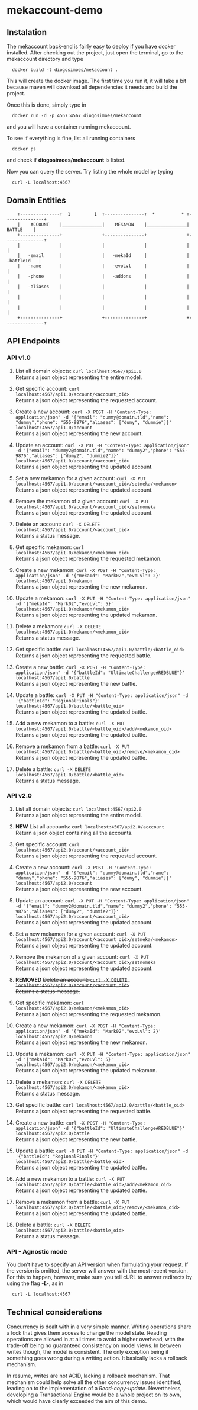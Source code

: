 # mekaccount-demo

## Instalation ##

The mekaccount back-end is fairly easy to deploy if you have docker installed.
After checking out the project, just open the terminal, go to the mekaccount directory and type

```
  docker build -t diogosimoes/mekaccount .
```

This will create the docker image. The first time you run it, it will take a bit because maven will download all dependencies it needs and build the project.

Once this is done, simply type in

```
  docker run -d -p 4567:4567 diogosimoes/mekaccount
```

and you will have a container running mekaccount.


To see if everything is fine, list all running containers

```
  docker ps
```

and check if **diogosimoes/mekaccount** is listed.

Now you can query the server. Try listing the whole model by typing

```
  curl -L localhost:4567
```


## Domain Entities ##

```
  	+---------------+  1		 1	+---------------+  *		  *	+---------------+
	|    ACCOUNT	|_______________|    MEKAMON	|_______________|     BATTLE	|
	+---------------+				+---------------+				+---------------+
	|				|				|				|				|				|
	|	-email		|				|	-mekaId		|				|	-battleId	|
	|	-name		|				|	-evoLvl		|				|				|
	|	-phone		|				|	-addons		|				|				|
	|	-aliases	|				|				|				|				|
	|				|				|				|				|				|
	|				|				|				|				|				|
	+---------------+				+---------------+				+---------------+
```

## API Endpoints ##

### API v1.0 ###

1. List all domain objects: `curl localhost:4567/api1.0`  
   Returns a json object representing the entire model.

2. Get specific account: `curl localhost:4567/api1.0/account/<account_oid>`  
   Returns a json object representing the requested account.

3. Create a new account: `curl -X POST -H "Content-Type: application/json" -d '{"email": "dummy@domain.tld","name": "dummy","phone": "555-9876","aliases": ["dumy", "dummie"]}' localhost:4567/api1.0/account`  
   Returns a json object representing the new account.

4. Update an account: `curl -X PUT -H "Content-Type: application/json" -d '{"email": "dummy2@domain.tld","name": "dummy2","phone": "555-9876","aliases": ["dumy2", "dummie2"]}' localhost:4567/api1.0/account/<account_oid>`  
   Returns a json object representing the updated account.

5. Set a new mekamon for a given account: `curl -X PUT localhost:4567/api1.0/account/<account_oid>/setmeka/<mekamon>`  
   Returns a json object representing the updated account.

6. Remove the mekamon of a given account: `curl -X PUT localhost:4567/api1.0/account/<account_oid>/setnomeka`  
   Returns a json object representing the updated account.

7. Delete an account: `curl -X DELETE localhost:4567/api1.0/account/<account_oid>`  
   Returns a status message.

8. Get specific mekamon: `curl localhost:4567/api1.0/mekamon/<mekamon_oid>`  
   Returns a json object representing the requested mekamon.

9. Create a new mekamon: `curl -X POST -H "Content-Type: application/json" -d '{"mekaId": "Mark02","evoLvl": 2}' localhost:4567/api1.0/mekamon`  
   Returns a json object representing the new mekamon.

10. Update a mekamon: `curl -X PUT -H "Content-Type: application/json" -d '{"mekaId": "Mark02","evoLvl": 5}' localhost:4567/api1.0/mekamon/<mekamon_oid>`  
   Returns a json object representing the updated mekamon.

11. Delete a mekamon: `curl -X DELETE localhost:4567/api1.0/mekamon/<mekamon_oid>`  
   Returns a status message.

12. Get specific battle: `curl localhost:4567/api1.0/battle/<battle_oid>`  
   Returns a json object representing the requested battle.

13. Create a new battle: `curl -X POST -H "Content-Type: application/json" -d '{"battleId": "UltimateChallenge#REDBLUE"}' localhost:4567/api1.0/battle`  
   Returns a json object representing the new battle.

14. Update a battle: `curl -X PUT -H "Content-Type: application/json" -d '{"battleId": "RegionalFinals"}' localhost:4567/api1.0/battle/<battle_oid>`  
   Returns a json object representing the updated battle.

15. Add a new mekamon to a battle: `curl -X PUT localhost:4567/api1.0/battle/<battle_oid>/add/<mekamon_oid>`  
   Returns a json object representing the updated battle.

16. Remove a mekamon from a battle: `curl -X PUT localhost:4567/api1.0/battle/<battle_oid>/remove/<mekamon_oid>`  
   Returns a json object representing the updated battle.

17. Delete a battle: `curl -X DELETE localhost:4567/api1.0/battle/<battle_oid>`  
   Returns a status message.


### API v2.0 ###

1. List all domain objects: `curl localhost:4567/api2.0`  
   Returns a json object representing the entire model.

2. **NEW** List all accounts: `curl localhost:4567/api2.0/acccount`  
   Return a json object containing all the accounts.

3. Get specific account: `curl localhost:4567/api2.0/account/<account_oid>`  
   Returns a json object representing the requested account.

4. Create a new account: `curl -X POST -H "Content-Type: application/json" -d '{"email": "dummy@domain.tld","name": "dummy","phone": "555-9876","aliases": ["dumy", "dummie"]}' localhost:4567/api2.0/account`  
   Returns a json object representing the new account.

5. Update an account: `curl -X PUT -H "Content-Type: application/json" -d '{"email": "dummy2@domain.tld","name": "dummy2","phone": "555-9876","aliases": ["dumy2", "dummie2"]}' localhost:4567/api2.0/account/<account_oid>`  
   Returns a json object representing the updated account.

6. Set a new mekamon for a given account: `curl -X PUT localhost:4567/api2.0/account/<account_oid>/setmeka/<mekamon>`  
   Returns a json object representing the updated account.

7. Remove the mekamon of a given account: `curl -X PUT localhost:4567/api2.0/account/<account_oid>/setnomeka`  
   Returns a json object representing the updated account.

7. **REMOVED** ~~Delete an account: `curl -X DELETE localhost:4567/api2.0/account/<account_oid>`  
   Returns a status message.~~

8. Get specific mekamon: `curl localhost:4567/api2.0/mekamon/<mekamon_oid>`  
   Returns a json object representing the requested mekamon.

9. Create a new mekamon: `curl -X POST -H "Content-Type: application/json" -d '{"mekaId": "Mark02","evoLvl": 2}' localhost:4567/api2.0/mekamon`  
   Returns a json object representing the new mekamon.

10. Update a mekamon: `curl -X PUT -H "Content-Type: application/json" -d '{"mekaId": "Mark02","evoLvl": 5}' localhost:4567/api2.0/mekamon/<mekamon_oid>`  
   Returns a json object representing the updated mekamon.

11. Delete a mekamon: `curl -X DELETE localhost:4567/api2.0/mekamon/<mekamon_oid>`  
   Returns a status message.

12. Get specific battle: `curl localhost:4567/api2.0/battle/<battle_oid>`  
   Returns a json object representing the requested battle.

13. Create a new battle: `curl -X POST -H "Content-Type: application/json" -d '{"battleId": "UltimateChallenge#REDBLUE"}' localhost:4567/api2.0/battle`  
   Returns a json object representing the new battle.

14. Update a battle: `curl -X PUT -H "Content-Type: application/json" -d '{"battleId": "RegionalFinals"}' localhost:4567/api2.0/battle/<battle_oid>`  
   Returns a json object representing the updated battle.

15. Add a new mekamon to a battle: `curl -X PUT localhost:4567/api2.0/battle/<battle_oid>/add/<mekamon_oid>`  
   Returns a json object representing the updated battle.

16. Remove a mekamon from a battle: `curl -X PUT localhost:4567/api2.0/battle/<battle_oid>/remove/<mekamon_oid>`  
   Returns a json object representing the updated battle.

17. Delete a battle: `curl -X DELETE localhost:4567/api2.0/battle/<battle_oid>`  
   Returns a status message.


### API - Agnostic mode ###

You don't have to specify an API version when formulating your request. If the version is omitted, the server will answer with the most recent version. For this to happen, however, make sure you tell cURL to answer redirects by using the flag **_-L-_**, as in
```
  curl -L localhost:4567
```


## Technical considerations ##

Concurrency is dealt with in a very simple manner. Writing operations share a lock that gives them access to change the model state. Reading operations are allowed in at all times to avoid a higher overhead, with the trade-off being no guaranteed consistency on model views. In between writes though, the model is consistent. The only exception being if something goes wrong during a writing action. It basically lacks a rollback mechanism.

In resume, writes are not ACID, lacking a rollback mechanism. That mechanism could help solve all the other concurrency issues identified, leading on to the implementation of a _Read-copy-update_. Nevertheless, developing a Transactional Engine would be a whole project on its own, which would have clearly exceeded the aim of this demo.
